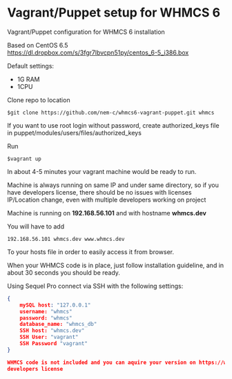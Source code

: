 # Vagrant/Puppet setup for WHMCS 6
Vagrant/Puppet configuration for WHMCS 6 installation

Based on CentOS 6.5 <br/>
https://dl.dropbox.com/s/3fgr7lbvcpn51py/centos_6-5_i386.box

Default settings:
<ul>
    <li>1G RAM</li>
    <li>1CPU</li>
</ul>

Clone repo to location<br/>
```
$git clone https://github.com/nem-c/whmcs6-vagrant-puppet.git whmcs
```
If you want to use root login without password, create authorized_keys file in puppet/modules/users/files/authorized_keys

Run<br/>
```
$vagrant up
```

In about 4-5 minutes your vagrant machine would be ready to run.

Machine is always running on same IP and under same directory, so if you have developers license,
there should be no issues with licenses IP/Location change, even with multiple developers working on project

Machine is running on <b>192.168.56.101</b> and with hostname <b>whmcs.dev</b>

You will have to add 
```
192.168.56.101 whmcs.dev www.whmcs.dev
```
To your hosts file in order to easily access it from browser.

When your WHMCS code is in place, just follow installation guideline, and in about 30 seconds you should be ready.

Using Sequel Pro connect via SSH with the following settings:
```json
{
    mySQL host: "127.0.0.1"
    username: "whmcs"
    password: "whmcs"
    database_name: "whmcs_db"
    SSH host: "whmcs.dev"
    SSH User: "vagrant"
    SSH Password "vagrant"
}

WHMCS code is not included and you can aquire your version on https://www.whmcs.com, where you can also receive
developers license